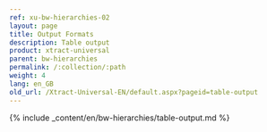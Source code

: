 ```yaml
---
ref: xu-bw-hierarchies-02
layout: page
title: Output Formats
description: Table output
product: xtract-universal
parent: bw-hierarchies
permalink: /:collection/:path
weight: 4
lang: en_GB
old_url: /Xtract-Universal-EN/default.aspx?pageid=table-output
---
```



{% include _content/en/bw-hierarchies/table-output.md %}
